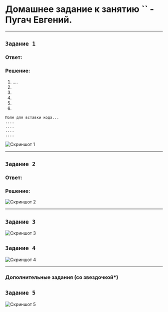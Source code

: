 # Домашнее задание к занятию `` - Пугач Евгений.


---

## `Задание 1`

### Ответ:

### Решение: 

1.  ....
2. 
3. 
4. 
5. 
6. 

```
Поле для вставки кода...
....
....
....
....
```

![Скриншот 1]()


---

## `Задание 2`

### Ответ:

### Решение:

![Скриншот 2]()


---

## `Задание 3`

![Скриншот 3]()

## `Задание 4`

![Скриншот 4]()

---
### Дополнительные задания (со звездочкой*)


## `Задание 5`

![Скриншот 5]()



